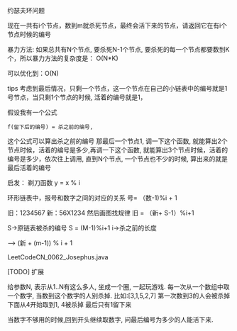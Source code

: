 约瑟夫环问题

现在一共有i个节点，数到m就杀死节点，最终会活下来的节点，请返回它在有i个节点时候的编号

暴力方法:
如果总共有N个节点, 要杀死N-1个节点, 要杀死的每一个节点都要数到K个，所以暴力方法的复杂度是： O(N*K)

可以优化到：O(N)

tips 考虑到最后情况，只剩一个节点，这一个节点在自己的小链表中的编号就是1号节点，当只剩1个节点的时候, 活着的编号就是1，

假设我有一个公式

```
f(留下后的编号) = 杀之前的编号,
```

这个公式可以算出杀之前的编号 那最后一个节点1, 调一下这个函数, 就能算出2个节点时候，活着的编号是多少,再调一下这个函数, 就能算出3个节点时候，活着的编号是多少，依次往上调用, 直到N个节点, 一个节点也不少的时候,
算出来的就是最后活着的编号

启发： 剃刀函数 y = x % i

环形链表中，报号和数字之间的对应的关系 号= （数-1)%i + 1

旧：1234567 新：56X1234 然后画图找规律 旧 = （新+ S-1）%i+1

S->原链表被杀的编号 
S = (M-1)%i+1 
i->杀之前的长度

--> (新 + (m-1)) % i + 1

LeetCodeCN_0062_Josephus.java

[TODO]
扩展

给参数N, 表示从1..N有这么多人, 坐成一个圈, 一起玩游戏. 每一次从一个数组中取一个数字, 当数到这个数字的人别杀掉. 比如:[3,1,5,2,7]
第一次数到3的人会被杀掉 下面从4开始取到1, 4被杀掉 最后只有1留下来

当数字不够用的时候,回到开头继续取数字, 问最后编号为多少的人能活下来.